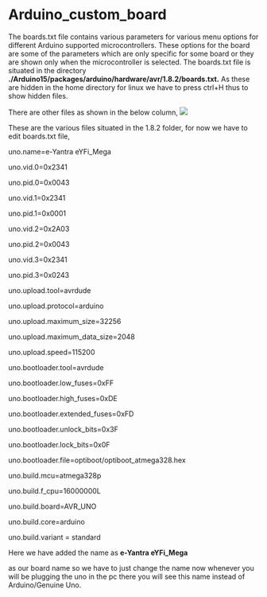 # Arduino_custom_board
 
The boards.txt file contains various parameters for various menu options for different Arduino supported microcontrollers. These options for the board are some of the parameters which are only specific for some board or they are shown only when the microcontroller is selected. The boards.txt file is situated in the directory **./Arduino15/packages/arduino/hardware/avr/1.8.2/boards.txt.** As these are hidden in the home directory for linux we have to press ctrl+H thus to show hidden files.

There are other files as shown in the below column, ![](RackMultipart20200513-4-zdh0ow_html_582ab9954cf45bc5.png)

These are the various files situated in the 1.8.2 folder, for now we have to edit boards.txt file,

uno.name=e-Yantra eYFi\_Mega

uno.vid.0=0x2341

uno.pid.0=0x0043

uno.vid.1=0x2341

uno.pid.1=0x0001

uno.vid.2=0x2A03

uno.pid.2=0x0043

uno.vid.3=0x2341

uno.pid.3=0x0243

uno.upload.tool=avrdude

uno.upload.protocol=arduino

uno.upload.maximum\_size=32256

uno.upload.maximum\_data\_size=2048

uno.upload.speed=115200

uno.bootloader.tool=avrdude

uno.bootloader.low\_fuses=0xFF

uno.bootloader.high\_fuses=0xDE

uno.bootloader.extended\_fuses=0xFD

uno.bootloader.unlock\_bits=0x3F

uno.bootloader.lock\_bits=0x0F

uno.bootloader.file=optiboot/optiboot\_atmega328.hex

uno.build.mcu=atmega328p

uno.build.f\_cpu=16000000L

uno.build.board=AVR\_UNO

uno.build.core=arduino

uno.build.variant = standard

Here we have added the name as **e-Yantra eYFi\_Mega**

as our board name so we have to just change the name now whenever you will be plugging the uno in the pc there you will see this name instead of Arduino/Genuine Uno.